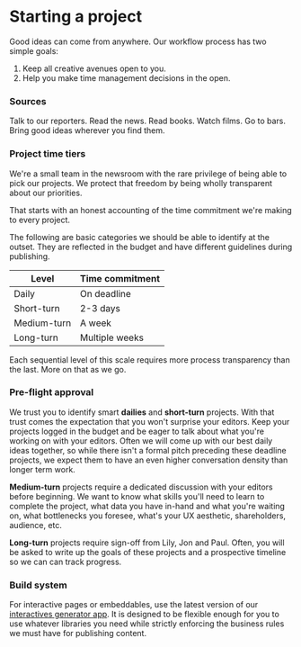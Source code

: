 # Starting a project

Good ideas can come from anywhere. Our workflow process has two simple goals:

 1. Keep all creative avenues open to you.
 2. Help you make time management decisions in the open.


### Sources

Talk to our reporters. Read the news. Read books. Watch films. Go to bars. Bring good ideas wherever you find them.

### Project time tiers

We're a small team in the newsroom with the rare privilege of being able to pick our projects. We protect that freedom by being wholly transparent about our priorities.

That starts with an honest accounting of the time commitment we're making to every project.

The following are basic categories we should be able to identify at the outset. They are reflected in the budget and have different guidelines during publishing.

| Level  | Time commitment  |
|---|---|
| Daily   | On deadline  |
| Short-turn  | 2-3 days  |
| Medium-turn  | A week  |
| Long-turn  | Multiple weeks  |

Each sequential level of this scale requires more process transparency than the last. More on that as we go.


### Pre-flight approval

We trust you to identify smart **dailies** and **short-turn** projects. With that trust comes the expectation that you won't surprise your editors. Keep your projects logged in the budget and be eager to talk about what you're working on with your editors. Often we will come up with our best daily ideas together, so while there isn't a formal pitch preceding these deadline projects, we expect them to have an even higher conversation density than longer term work.

**Medium-turn** projects require a dedicated discussion with your editors before beginning. We want to know what skills you'll need to learn to complete the project, what data you have in-hand and what you're waiting on, what bottlenecks you foresee, what's your UX aesthetic, shareholders, audience, etc.

**Long-turn** projects require sign-off from Lily, Jon and Paul. Often, you will be asked to write up the goals of these projects and a prospective timeline so we can can track progress.



### Build system

For interactive pages or embeddables, use the latest version of our [interactives generator app](https://github.com/The-Politico/generator-politico-interactives). It is designed to be flexible enough for you to use whatever libraries you need while strictly enforcing the business rules we must have for publishing content.